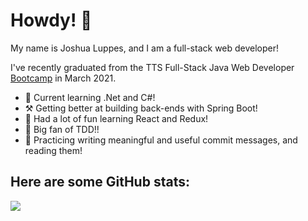 # Howdy! 👋

My name is Joshua Luppes, and I am a full-stack web developer!

I've recently graduated from the TTS Full-Stack Java Web Developer [Bootcamp](https://codeshv.com/) in March 2021.

- 💾 Current learning .Net and C#!
- ⚒ Getting better at building back-ends with Spring Boot! 
- 🌱 Had a lot of fun learning React and Redux!
- 🧪 Big fan of TDD!! 
- 💬 Practicing writing meaningful and useful commit messages, and reading them!

<!-- 
## Here are some of my posts from other sites:
DEVTO:START --> <!-- DEVTO:END -->
<!-- MEDIUM:START --> <!-- MEDIUM:END -->

## Here are some GitHub stats:

<!-- <a href="https://github.com/cooljoebob64">
<img align="center" alt="Joshua's Github Stats" src="https://github-readme-stats.codestackr.vercel.app/api?username=cooljoebob64&show_icons=true&hide_border=true&count_private=true&include_all_commits=true&theme=radical" /></a> <br /> -->

<a href="https://github.com/cooljoebob64">
  <img align="center" src="https://github-readme-stats.anuraghazra1.vercel.app/api/top-langs/?username=cooljoebob64&layout=compact&theme=radical" />
</a>

<!--
**cooljoebob64/cooljoebob64** is a ✨ _special_ ✨ repository because its `README.md` (this file) appears on your GitHub profile.

Here are some ideas to get you started:

- 🔭 I’m currently working on ...
- 👯 I’m looking to collaborate on ...
- 🤔 I’m looking for help with ...
- 💬 Ask me about ...
- 📫 How to reach me: ...
- 😄 Pronouns: ...
- ⚡ Fun fact: ...
-->
